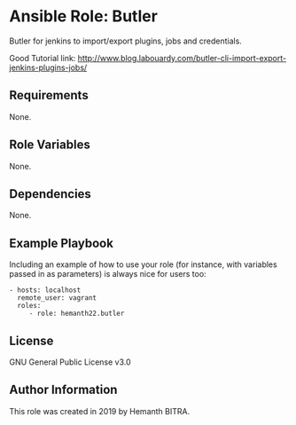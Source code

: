 Ansible Role: Butler
====================

Butler for jenkins to import/export plugins, jobs and credentials.

Good Tutorial link: http://www.blog.labouardy.com/butler-cli-import-export-jenkins-plugins-jobs/

Requirements
------------

None.

Role Variables
--------------

None.

Dependencies
------------

None.

Example Playbook
----------------

Including an example of how to use your role (for instance, with variables passed in as parameters) is always nice for users too:

    - hosts: localhost
      remote_user: vagrant
      roles:
         - role: hemanth22.butler

License
-------

GNU General Public License v3.0

Author Information
------------------

This role was created in 2019 by Hemanth BITRA.
